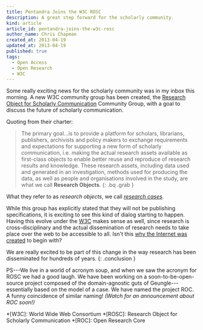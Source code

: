 ```yaml
---
title: Pentandra Joins the W3C ROSC
description: A great step forward for the scholarly community.
kind: article
article_id: pentandra-joins-the-w3c-rosc
author_name: Chris Chapman
created_at: 2013-04-19
updated_at: 2013-04-19
published: true
tags:
  - Open Access
  - Open Research
  - W3C
---
```


Some really exciting news for the scholarly community was in my inbox this
morning. A new W3C community group has been created, the [Research Object for
Scholarly Communication](http://www.w3.org/community/rosc/) Community Group,
with a goal to discuss the future of scholarly communication.

<!--MORE-->

Quoting from their charter:

> The primary goal...is to provide a platform for scholars, librarians,
> publishers, archivists and policy makers to exchange requirements and
> expectations for supporting a new form of scholarly communication, i.e.
> making the actual research assets available as first-class objects to enable
> better reuse and reproduce of research results and knowledge. These research
> assets, including data used and generated in an investigation, methods used
> for producing the data, as well as people and organisations involved in the
> study, are what we call **Research Objects**.
{: .bq .grab }

What they refer to as _research objects_, we call
[_research cases_](/research/process#sec:research-case).

While this group has explicitly stated that they will not be publishing
specifications, it is exciting to see this kind of dialog starting to happen.
Having this evolve under the [W3C](http://www.w3.org/) makes sense as well,
since research is cross-disciplinary and the actual dissemination of research
needs to take place over the web to be accessible to all. Isn't this [why the
Internet was created](http://en.wikipedia.org/wiki/Arpanet) to begin with?

We are really excited to be part of this change in the way research has been
disseminated for hundreds of years.
{: .conclusion }

PS---We live in a world of acronym soup, and when we saw the acronym for ROSC
we had a good laugh. We have been working on a soon-to-be-open-source project
composed of the domain-agnostic guts of Geungle---essentially based on the
model of a case. We have named the project ROC. A funny coincidence of similar
naming! _(Watch for an announcement about ROC soon!)_

*[W3C]: World Wide Web Consortium
*[ROSC]: Research Object for Scholarly Communication
*[ROC]: Open Research Core
